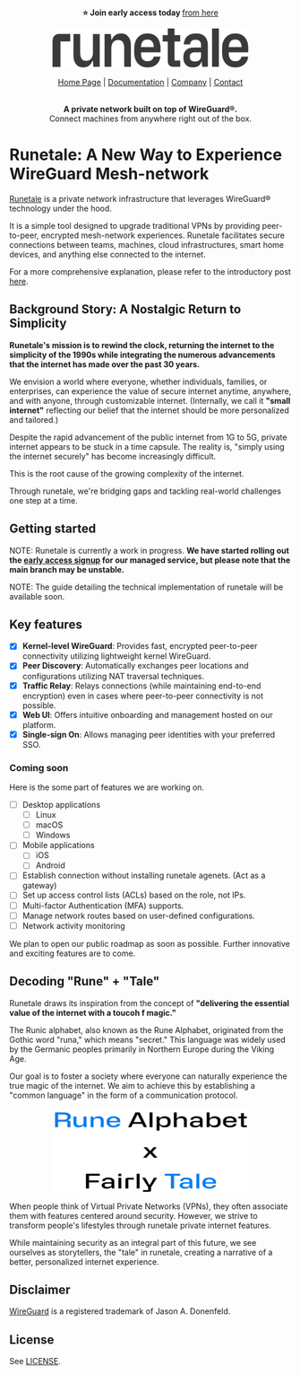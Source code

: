 <p align="center">
  <strong>⭐ Join early access today </strong>
  <a href="https://www.runetale.com/signup/" target="_blank"> from here</a>
</p>

<p align="center">
  <a href="https://runetale.com" target="_blank">
    <picture>
      <source
        media="(prefers-color-scheme: dark)"
        srcset="assets/logo-dark.svg?raw=true"
      />
      <source
        media="(prefers-color-scheme: light)"
        srcset="assets/logo-light.svg?raw=true"
      />
      <img
        alt="Runetale logo"
        src="assets/logo-light.svg?raw=true"
        width="350"
        height="70"
        style="max-width: 100%"
      />
    </picture>
  </a>
</p>

<div align="center">
  <a href="https://runetale.com/" target="_blank">Home Page</a> |
  <a href="https://runetale.com/docs" target="_blank">Documentation</a> |
  <a href="https://runetale.com/company" target="_blank">Company</a> |
  <a href="https://runetale.com/contact" target="_blank">Contact</a>
</div>

<br />

<p align="center">
 <strong>A private network built on top of WireGuard®.</strong>
 <br/>
 Connect machines from anywhere right out of the box.
</p>

# Runetale: A New Way to Experience WireGuard Mesh-network

[Runetale](https://www.runetale.com) is a private network infrastructure that leverages WireGuard® technology under the hood.

It is a simple tool designed to upgrade traditional VPNs by providing peer-to-peer, encrypted mesh-network experiences. Runetale facilitates secure connections between teams, machines, cloud infrastructures, smart home devices, and anything else connected to the internet.

For a more comprehensive explanation, please refer to the introductory post [here](https://www.runetale.com/docs/what-is-runetale/).

## Background Story: A Nostalgic Return to Simplicity

**Runetale's mission is to rewind the clock, returning the internet to the simplicity of the 1990s while integrating the numerous advancements that the internet has made over the past 30 years.**

We envision a world where everyone, whether individuals, families, or enterprises, can experience the value of secure internet anytime, anywhere, and with anyone, through customizable internet. (Internally, we call it **"small internet"** reflecting our belief that the internet should be more personalized and tailored.)

Despite the rapid advancement of the public internet from 1G to 5G, private internet appears to be stuck in a time capsule. The reality is, "simply using the internet securely" has become increasingly difficult.

This is the root cause of the growing complexity of the internet.

Through runetale, we're bridging gaps and tackling real-world challenges one step at a time.

## Getting started

NOTE: Runetale is currently a work in progress. **We have started rolling out the [early access signup](https://runetale.com/signup) for our managed service, but please note that the main branch may be unstable.**

NOTE: The guide detailing the technical implementation of runetale will be available soon.

## Key features

- [x] **Kernel-level WireGuard**: Provides fast, encrypted peer-to-peer connectivity utilizing lightweight kernel WireGuard.
- [x] **Peer Discovery**: Automatically exchanges peer locations and configurations utilizing NAT traversal techniques.
- [x] **Traffic Relay**: Relays connections (while maintaining end-to-end encryption) even in cases where peer-to-peer connectivity is not possible.
- [x] **Web UI**: Offers intuitive onboarding and management hosted on our platform.
- [x] **Single-sign On**: Allows managing peer identities with your preferred SSO.

### Coming soon

Here is the some part of features we are working on.

- [ ] Desktop applications
  - [ ] Linux
  - [ ] macOS
  - [ ] Windows
- [ ] Mobile applications
  - [ ] iOS
  - [ ] Android
- [ ] Establish connection without installing runetale agenets. (Act as a gateway)
- [ ] Set up access control lists (ACLs) based on the role, not IPs.
- [ ] Multi-factor Authentication (MFA) supports.
- [ ] Manage network routes based on user-defined configurations.
- [ ] Network activity monitoring

We plan to open our public roadmap as soon as possible. Further innovative and exciting features are to come.

## Decoding "Rune" + "Tale"

Runetale draws its inspiration from the concept of **"delivering the essential value of the internet with a toucoh f magic."**

The Runic alphabet, also known as the Rune Alphabet, originated from the Gothic word "runa," which means "secret." This language was widely used by the Germanic peoples primarily in Northern Europe during the Viking Age.

Our goal is to foster a society where everyone can naturally experience the true magic of the internet. We aim to achieve this by establishing a "common language" in the form of a communication protocol.

<p align="center">
  <a href="https://runetale.com/company" target="_blank">
    <picture>
      <source
        media="(prefers-color-scheme: dark)"
        srcset="assets/runetale-origin-dark.svg?raw=true"
      />
      <source
        media="(prefers-color-scheme: light)"
        srcset="assets/runetale-origin-light.svg?raw=true"
      />
      <img
        alt="Runetale logo"
        src="assets/runetale-origin-light.svg?raw=true"
        width="350"
        height="150"
        style="max-width: 100%"
      />
    </picture>
  </a>
</p>

When people think of Virtual Private Networks (VPNs), they often associate them with features centered around security. However, we strive to transform people's lifestyles through runetale private internet features.

While maintaining security as an integral part of this future, we see ourselves as storytellers, the "tale" in runetale, creating a narrative of a better, personalized internet experience.

## Disclaimer

[WireGuard](https://www.wireguard.com/trademark-policy/) is a registered trademark of Jason A. Donenfeld.

## License

See [LICENSE](LICENSE).
